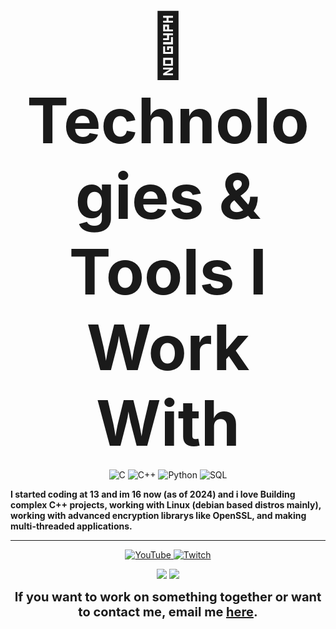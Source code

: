 <p align="center">
  <strong><span style="font-size: 100px;">🚀 Technologies & Tools I Work With</span></strong>
</p>
<p align="center">
   <img src="https://img.shields.io/badge/C-00599C?style=for-the-badge&logo=c&logoColor=white" alt="C">
  <img src="https://img.shields.io/badge/C++-00599C?style=for-the-badge&logo=cplusplus&logoColor=white" alt="C++">
  <img src="https://img.shields.io/badge/Python-3776AB?style=for-the-badge&logo=python&logoColor=white" alt="Python">
  <img src="https://img.shields.io/badge/SQL-003B57?style=for-the-badge&logo=postgresql&logoColor=white" alt="SQL">
</p>

**I started coding at 13 and im 16 now (as of 2024) and i love Building complex C++ projects, working with Linux (debian based distros mainly), working with advanced encryption librarys like OpenSSL, and making multi-threaded applications.**

---

<p align="center">
  <a href="https://www.youtube.com/@horribleprogrammer6">
    <img src="https://img.shields.io/badge/YouTube-FF0000?style=for-the-badge&logo=youtube&logoColor=white" alt="YouTube">
  </a>
  <a href="https://www.twitch.tv/someonebigckdjsfk">
    <img src="https://img.shields.io/badge/Twitch-9146FF?style=for-the-badge&logo=twitch&logoColor=white" alt="Twitch">
  </a>
</p>

<p align = "center">
  <img src = "https://github-readme-stats.vercel.app/api?username=galacticoder&show_icons=true&theme=radical&line_height=39">
  <img src = "https://github-readme-stats.vercel.app/api/top-langs/?username=galacticoder&hide=html,css,java,shaderlab,kotlin,hlsl&theme=radical">
</p>

<p align="center">
  <strong><span style="font-size: 20px;">If you want to work on something together or want to contact me, email me <a href="mailto:galacticoder@gmail.com">here</a>.</span></strong>
</p>
